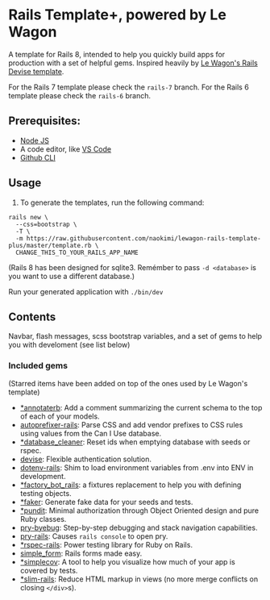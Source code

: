 # Rails Template+, powered by Le Wagon
A template for Rails 8, intended to help you quickly build apps for production with a set of helpful gems. Inspired heavily by [Le Wagon's Rails Devise template](https://github.com/lewagon/rails-templates).

For the Rails 7 template please check the `rails-7` branch.
For the Rails 6 template please check the `rails-6` branch.

## Prerequisites:
- [Node JS](https://nodejs.org/en)
- A code editor, like [VS Code](https://code.visualstudio.com/)
- [Github CLI](https://cli.github.com/)

## Usage
1. To generate the templates, run the following command:
```
rails new \
  --css=bootstrap \
  -T \
  -m https://raw.githubusercontent.com/naokimi/lewagon-rails-template-plus/master/template.rb \
  CHANGE_THIS_TO_YOUR_RAILS_APP_NAME
```
(Rails 8 has been designed for sqlite3. Remémber to pass `-d <database>` is you want to use a different database.)

Run your generated application with `./bin/dev`

## Contents
Navbar, flash messages, scss bootstrap variables, and a set of gems to help you with develoment (see list below)

### Included gems
(Starred items have been added on top of the ones used by Le Wagon's template)

- [\*annotaterb](https://github.com/drwl/annotaterb): Add a comment summarizing the current schema to the top of each of your models.
- [autoprefixer-rails](https://github.com/ai/autoprefixer-rails): Parse CSS and add vendor prefixes to CSS rules using values from the Can I Use database.
- [\*database_cleaner](https://github.com/DatabaseCleaner/database_cleaner): Reset ids when emptying database with seeds or rspec.
- [devise](https://github.com/heartcombo/devise): Flexible authentication solution.
- [dotenv-rails](https://github.com/bkeepers/dotenv): Shim to load environment variables from .env into ENV in development.
- [\*factory_bot_rails](https://github.com/thoughtbot/factory_bot_rails): a fixtures replacement to help you with defining testing objects.
- [\*faker](https://github.com/faker-ruby/faker): Generate fake data for your seeds and tests.
- [\*pundit](https://github.com/varvet/pundit): Minimal authorization through Object Oriented design and pure Ruby classes.
- [pry-byebug](https://github.com/deivid-rodriguez/pry-byebug): Step-by-step debugging and stack navigation capabilities.
- [pry-rails](https://github.com/rweng/pry-rails): Causes `rails console` to open pry.
- [\*rspec-rails](https://github.com/rspec/rspec-rails): Power testing library for Ruby on Rails.
- [simple_form](https://github.com/heartcombo/simple_form): Rails forms made easy.
- [\*simplecov](https://github.com/simplecov-ruby/simplecov): A tool to help you visualize how much of your app is covered by tests.
- [\*slim-rails](https://github.com/slim-template/slim-rails): Reduce HTML markup in views (no more merge conflicts on closing `</div>`s).

